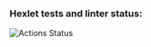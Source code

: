 ### Hexlet tests and linter status:
![Actions Status](https://github.com/krisgordey/frontend-project-lvl2/workflows/hexlet-check/badge.svg)